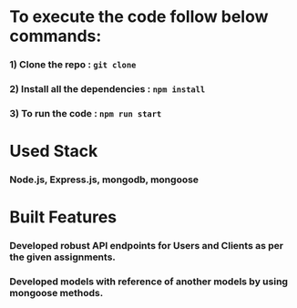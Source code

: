 # To execute the code follow below commands:

### 1) Clone the repo : `git clone`

### 2) Install all the dependencies : `npm install`

### 3) To run the code : `npm run start`
# Used Stack 

### Node.js, Express.js, mongodb, mongoose

# Built Features 

### Developed robust API endpoints for Users and Clients as per the given assignments.
### Developed models with reference of another models by using mongoose methods.
